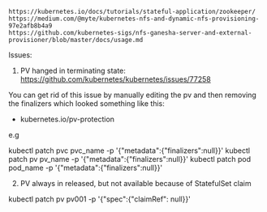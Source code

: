 ````
https://kubernetes.io/docs/tutorials/stateful-application/zookeeper/
https://medium.com/@myte/kubernetes-nfs-and-dynamic-nfs-provisioning-97e2afb8b4a9 
https://github.com/kubernetes-sigs/nfs-ganesha-server-and-external-provisioner/blob/master/docs/usage.md
````

Issues:

1. PV hanged in terminating state: https://github.com/kubernetes/kubernetes/issues/77258

You can get rid of this issue by manually editing the pv and then removing the finalizers which looked something like this:

- kubernetes.io/pv-protection

e.g

kubectl patch pvc pvc_name -p '{"metadata":{"finalizers":null}}'
kubectl patch pv pv_name -p '{"metadata":{"finalizers":null}}'
kubectl patch pod pod_name -p '{"metadata":{"finalizers":null}}'

2. PV always in released, but not available because of StatefulSet claim

kubectl patch pv pv001 -p '{"spec":{"claimRef": null}}'




